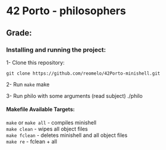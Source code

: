 # 42 Porto - philosophers
## Grade:

### Installing and running the project:
1- Clone this repository:  

	git clone https://github.com/reomelo/42Porto-minishell.git
2- Run `make`
  make

3- Run philo with some arguments (read subject)
  ./philo

#### Makefile Available Targets:  
`make` or `make all` - compiles minishell      
`make clean` - wipes all object files   
`make fclean` - deletes minishell and all object files   
`make re` - fclean  + all
